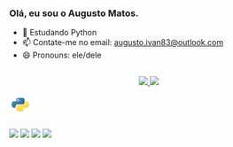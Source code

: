 ### Olá, eu sou o Augusto Matos.

- 🌱 Estudando Python
- 📫 Contate-me no email: augusto.ivan83@outlook.com
- 😄 Pronouns: ele/dele

##

<div align="center">
  <a href="https://github.com/augmatos">
  <img height="150em" src="https://github-readme-stats.vercel.app/api?username=augmatos&show_icons=true&theme=dracula"/>
  <img height="150em" src="https://github-readme-stats.vercel.app/api/top-langs/?username=augmatos&layout=compact&langs_count=7&theme=dracula&include_all_commits=true"/>
</div>
  <div style="display: inline_block"><br>
  <img align="center" alt="Aug-Python" height="30" width="40" src="https://raw.githubusercontent.com/devicons/devicon/master/icons/python/python-original.svg">
</div>
  
##
  
<div> 
  <a href="https://instagram.com/augusto_matos30" target="_blank"><img src="https://img.shields.io/badge/-Instagram-%23E4405F?style=for-the-badge&logo=instagram&logoColor=white" target="_blank"></a>
 	<a href="https://www.twitch.tv/augustus1940" target="_blank"><img src="https://img.shields.io/badge/Twitch-9146FF?style=for-the-badge&logo=twitch&logoColor=white" target="_blank"></a>
  <a href = "augusto.ivan83@outlook.com"><img src="https://img.shields.io/badge/Microsoft_Outlook-0078D4?style=for-the-badge&logo=microsoft-outlook&logoColor=white" target="_blank"></a>
  <a href="https://www.linkedin.com/in/augusto-matos-b92887204" target="_blank"><img src="https://img.shields.io/badge/-LinkedIn-%230077B5?style=for-the-badge&logo=linkedin&logoColor=white" target="_blank"></a>
</div>
